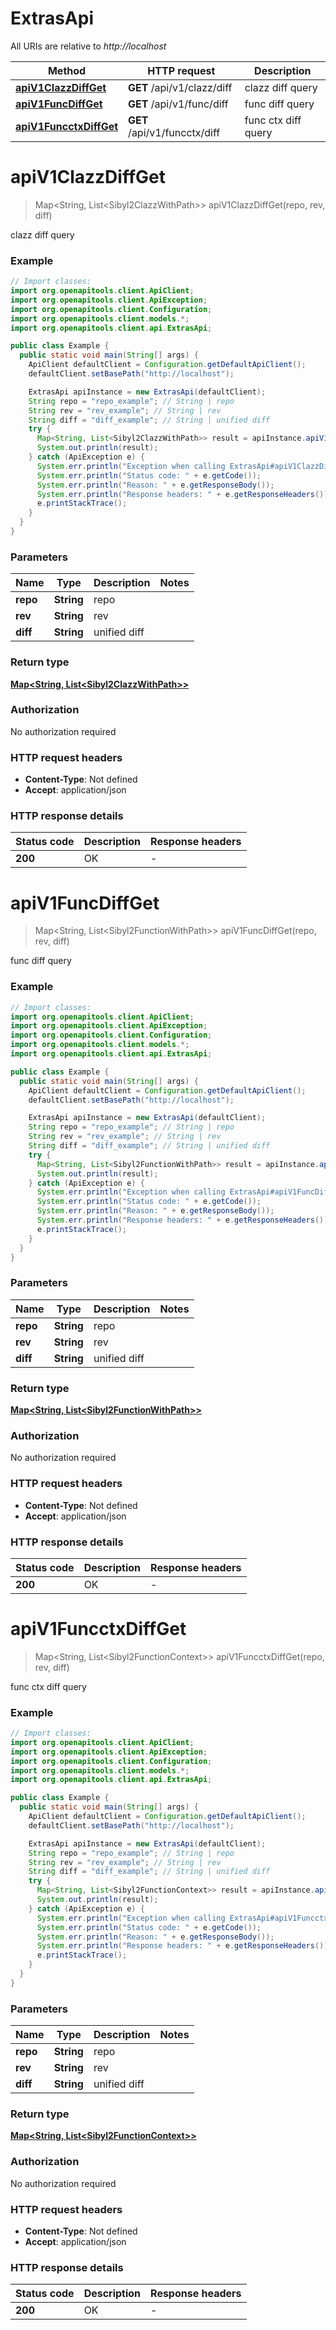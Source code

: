 # ExtrasApi

All URIs are relative to *http://localhost*

| Method | HTTP request | Description |
|------------- | ------------- | -------------|
| [**apiV1ClazzDiffGet**](ExtrasApi.md#apiV1ClazzDiffGet) | **GET** /api/v1/clazz/diff | clazz diff query |
| [**apiV1FuncDiffGet**](ExtrasApi.md#apiV1FuncDiffGet) | **GET** /api/v1/func/diff | func diff query |
| [**apiV1FuncctxDiffGet**](ExtrasApi.md#apiV1FuncctxDiffGet) | **GET** /api/v1/funcctx/diff | func ctx diff query |


<a name="apiV1ClazzDiffGet"></a>
# **apiV1ClazzDiffGet**
> Map&lt;String, List&lt;Sibyl2ClazzWithPath&gt;&gt; apiV1ClazzDiffGet(repo, rev, diff)

clazz diff query

### Example
```java
// Import classes:
import org.openapitools.client.ApiClient;
import org.openapitools.client.ApiException;
import org.openapitools.client.Configuration;
import org.openapitools.client.models.*;
import org.openapitools.client.api.ExtrasApi;

public class Example {
  public static void main(String[] args) {
    ApiClient defaultClient = Configuration.getDefaultApiClient();
    defaultClient.setBasePath("http://localhost");

    ExtrasApi apiInstance = new ExtrasApi(defaultClient);
    String repo = "repo_example"; // String | repo
    String rev = "rev_example"; // String | rev
    String diff = "diff_example"; // String | unified diff
    try {
      Map<String, List<Sibyl2ClazzWithPath>> result = apiInstance.apiV1ClazzDiffGet(repo, rev, diff);
      System.out.println(result);
    } catch (ApiException e) {
      System.err.println("Exception when calling ExtrasApi#apiV1ClazzDiffGet");
      System.err.println("Status code: " + e.getCode());
      System.err.println("Reason: " + e.getResponseBody());
      System.err.println("Response headers: " + e.getResponseHeaders());
      e.printStackTrace();
    }
  }
}
```

### Parameters

| Name | Type | Description  | Notes |
|------------- | ------------- | ------------- | -------------|
| **repo** | **String**| repo | |
| **rev** | **String**| rev | |
| **diff** | **String**| unified diff | |

### Return type

[**Map&lt;String, List&lt;Sibyl2ClazzWithPath&gt;&gt;**](List.md)

### Authorization

No authorization required

### HTTP request headers

 - **Content-Type**: Not defined
 - **Accept**: application/json

### HTTP response details
| Status code | Description | Response headers |
|-------------|-------------|------------------|
| **200** | OK |  -  |

<a name="apiV1FuncDiffGet"></a>
# **apiV1FuncDiffGet**
> Map&lt;String, List&lt;Sibyl2FunctionWithPath&gt;&gt; apiV1FuncDiffGet(repo, rev, diff)

func diff query

### Example
```java
// Import classes:
import org.openapitools.client.ApiClient;
import org.openapitools.client.ApiException;
import org.openapitools.client.Configuration;
import org.openapitools.client.models.*;
import org.openapitools.client.api.ExtrasApi;

public class Example {
  public static void main(String[] args) {
    ApiClient defaultClient = Configuration.getDefaultApiClient();
    defaultClient.setBasePath("http://localhost");

    ExtrasApi apiInstance = new ExtrasApi(defaultClient);
    String repo = "repo_example"; // String | repo
    String rev = "rev_example"; // String | rev
    String diff = "diff_example"; // String | unified diff
    try {
      Map<String, List<Sibyl2FunctionWithPath>> result = apiInstance.apiV1FuncDiffGet(repo, rev, diff);
      System.out.println(result);
    } catch (ApiException e) {
      System.err.println("Exception when calling ExtrasApi#apiV1FuncDiffGet");
      System.err.println("Status code: " + e.getCode());
      System.err.println("Reason: " + e.getResponseBody());
      System.err.println("Response headers: " + e.getResponseHeaders());
      e.printStackTrace();
    }
  }
}
```

### Parameters

| Name | Type | Description  | Notes |
|------------- | ------------- | ------------- | -------------|
| **repo** | **String**| repo | |
| **rev** | **String**| rev | |
| **diff** | **String**| unified diff | |

### Return type

[**Map&lt;String, List&lt;Sibyl2FunctionWithPath&gt;&gt;**](List.md)

### Authorization

No authorization required

### HTTP request headers

 - **Content-Type**: Not defined
 - **Accept**: application/json

### HTTP response details
| Status code | Description | Response headers |
|-------------|-------------|------------------|
| **200** | OK |  -  |

<a name="apiV1FuncctxDiffGet"></a>
# **apiV1FuncctxDiffGet**
> Map&lt;String, List&lt;Sibyl2FunctionContext&gt;&gt; apiV1FuncctxDiffGet(repo, rev, diff)

func ctx diff query

### Example
```java
// Import classes:
import org.openapitools.client.ApiClient;
import org.openapitools.client.ApiException;
import org.openapitools.client.Configuration;
import org.openapitools.client.models.*;
import org.openapitools.client.api.ExtrasApi;

public class Example {
  public static void main(String[] args) {
    ApiClient defaultClient = Configuration.getDefaultApiClient();
    defaultClient.setBasePath("http://localhost");

    ExtrasApi apiInstance = new ExtrasApi(defaultClient);
    String repo = "repo_example"; // String | repo
    String rev = "rev_example"; // String | rev
    String diff = "diff_example"; // String | unified diff
    try {
      Map<String, List<Sibyl2FunctionContext>> result = apiInstance.apiV1FuncctxDiffGet(repo, rev, diff);
      System.out.println(result);
    } catch (ApiException e) {
      System.err.println("Exception when calling ExtrasApi#apiV1FuncctxDiffGet");
      System.err.println("Status code: " + e.getCode());
      System.err.println("Reason: " + e.getResponseBody());
      System.err.println("Response headers: " + e.getResponseHeaders());
      e.printStackTrace();
    }
  }
}
```

### Parameters

| Name | Type | Description  | Notes |
|------------- | ------------- | ------------- | -------------|
| **repo** | **String**| repo | |
| **rev** | **String**| rev | |
| **diff** | **String**| unified diff | |

### Return type

[**Map&lt;String, List&lt;Sibyl2FunctionContext&gt;&gt;**](List.md)

### Authorization

No authorization required

### HTTP request headers

 - **Content-Type**: Not defined
 - **Accept**: application/json

### HTTP response details
| Status code | Description | Response headers |
|-------------|-------------|------------------|
| **200** | OK |  -  |

